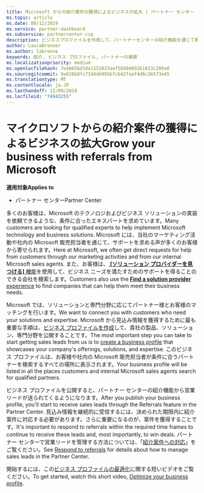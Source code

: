```yaml
---
title: Microsoft からの紹介案件の獲得によるビジネスの拡大 | パートナー センター
ms.topic: article
ms.date: 08/12/2019
ms.service: partner-dashboard
ms.subservice: partnercenter-csp
description: ビジネスプロファイルを作成して、パートナーセンターの紹介機能を通じて販売潜在顧客を生成し、これらの紹介に応答する方法について説明します。
author: LauraBrenner
ms.author: labrenne
keywords: 紹介, ビジネス プロファイル, パートナーの検索
ms.localizationpriority: medium
ms.openlocfilehash: 7e4865bd3de1151033aef5b50409261823c289a0
ms.sourcegitcommit: 9a628b8fc73d4db995b7cb42faaf4d6c3b573e45
ms.translationtype: MT
ms.contentlocale: ja-JP
ms.lasthandoff: 12/09/2019
ms.locfileid: "74943255"
---
```

<!-- FWLink:  https://go.microsoft.com/fwlink/?linkid=849775 (top of page) -->

# <a name="grow-your-business-with-referrals-from-microsoft"></a><span data-ttu-id="e0963-104">マイクロソフトからの紹介案件の獲得によるビジネスの拡大</span><span class="sxs-lookup"><span data-stu-id="e0963-104">Grow your business with referrals from Microsoft</span></span>

<span data-ttu-id="e0963-105">**適用対象**</span><span class="sxs-lookup"><span data-stu-id="e0963-105">**Applies to**</span></span>

-  <span data-ttu-id="e0963-106">パートナー センター</span><span class="sxs-lookup"><span data-stu-id="e0963-106">Partner Center</span></span>

<span data-ttu-id="e0963-107">多くのお客様は、Microsoft のテクノロジおよびビジネス ソリューションの実装を依頼できるような、条件に合ったエキスパートを求めています。</span><span class="sxs-lookup"><span data-stu-id="e0963-107">Many customers are looking for qualified experts to help implement Microsoft technology and business solutions.</span></span> <span data-ttu-id="e0963-108">Microsoft には、当社のマーケティング活動や社内の Microsoft 販売担当者を通じて、サポートを求める声が多くのお客様から寄せられます。</span><span class="sxs-lookup"><span data-stu-id="e0963-108">Here at Microsoft, we often get direct requests for help from customers through our marketing activities and from our internal Microsoft sales agents.</span></span> <span data-ttu-id="e0963-109">また、お客様は、[ **[ソリューション プロバイダーを見つける]** 機能](https://www.microsoft.com/solution-providers/search)を使用して、ビジネス ニーズを満たすためのサポートを得ることのできる会社を検索します。</span><span class="sxs-lookup"><span data-stu-id="e0963-109">Customers also use the [**Find a solution provider** experience](https://www.microsoft.com/solution-providers/search) to find companies that can help them meet their business needs.</span></span> 

<span data-ttu-id="e0963-110">Microsoft では、ソリューションと専門分野に応じてパートナー様とお客様のマッチングを行います。</span><span class="sxs-lookup"><span data-stu-id="e0963-110">We want to connect you with customers who need your solutions and expertise.</span></span> <span data-ttu-id="e0963-111">Microsoft から見込み情報を獲得するために最も重要な手順は、[ビジネス プロファイルを作成](create-a-marketing-profile.md)して、貴社の製品、ソリューション、専門分野を公開することです。</span><span class="sxs-lookup"><span data-stu-id="e0963-111">The most important step you can take to start getting sales leads from us is to [create a business profile](create-a-marketing-profile.md) that showcases your company's offerings, solutions, and expertise.</span></span> <span data-ttu-id="e0963-112">このビジネス プロファイルは、お客様や社内の Microsoft 販売担当者が条件に合うパートナーを検索するすべての場所に表示されます。</span><span class="sxs-lookup"><span data-stu-id="e0963-112">Your business profile will be listed in all the places customers and internal Microsoft sales agents search for qualified partners.</span></span> 

 <span data-ttu-id="e0963-113">ビジネス プロファイルを公開すると、パートナー センターの紹介機能から営業リードが送られてくるようになります。</span><span class="sxs-lookup"><span data-stu-id="e0963-113">After you publish your business profile, you'll start to receive sales leads through the Referrals feature in the Partner Center.</span></span> <span data-ttu-id="e0963-114">見込み情報を継続的に受信するには、決められた期限内に紹介案件に対応する必要があります。さらに重要になるのが、案件を獲得することです。</span><span class="sxs-lookup"><span data-stu-id="e0963-114">It's important to respond to referrals within the required time frames to continue to receive these leads and, most importantly, to win deals.</span></span> <span data-ttu-id="e0963-115">パートナー センターで営業リードを管理する方法については、「[紹介案件への対応](responding-to-referrals.md)」をご覧ください。</span><span class="sxs-lookup"><span data-stu-id="e0963-115">See [Respond to referrals](responding-to-referrals.md) for details about how to manage sales leads in the Partner Center.</span></span>  

<span data-ttu-id="e0963-116">開始するには、この[ビジネス プロファイルの最適化](https://player.vimeo.com/video/252788046)に関する短いビデオをご覧ください。</span><span class="sxs-lookup"><span data-stu-id="e0963-116">To get started, watch this short video, [Optimize your business profile](https://player.vimeo.com/video/252788046).</span></span>  

<!-- 
*  [Analyze your business profile](analyze-your-marketing-profile.md) Regularly review and optimize your business profile to make sure you're getting in front of your target customers.
-->
